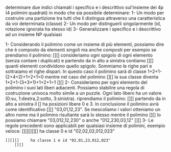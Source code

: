 determinare due indici chiamati i specifico e i descrittivo sul'insieme dei 4p (4 polimini quadrati) in modo che sia possibile
determinare:
1- Un modo per costruire una partizione tra tutti che li distingua attraverso una caratteristica da voi determinata (classe)
2- Un modo per distinguerli singolarmente (id, rotazione ignorata ha stesso id)
3- Generalizzare i specifico e i descrittivo ad un insieme NP qualsiasi

1- Considerando il polimino come un insieme di più elementi, possiamo dire che è composto da elementi singoli ma anche composti
    per esempio se prendiamo il polimino: [][] consideriamo ogni spigolo di ogni elemento (senza contare i duplicati) e partendo
    da in alto a sinistra contiamo        [][]
    quanti elementi condividono quello spigolo. Sommiamo le righe pari e sottraiamo el righe dispari. In questo caso il polimino
    sarà di classe 1+2+1-(2+4+2)+1+2+1=0
    mentre nel caso del polimino   [][] la sua classe diventa 1+2+1-(3+3+1)+1+2+1=1
                                 [][]
2- Consideriamo per ogni elemento del polimino i suoi lati liberi adiacenti. Possiamo stabilire una regola di costruzione univoca
    molto simile a un puzzle. Ogni lato libero ha un valore (0:su, 1:destra,2:sotto, 3:sinistra). riprendiamo il polimino: [][]
    partendo da in alto a sinistra il [] ha posizioni libere 0 e 3. In conclusione il polimino avrà come identificativo    [][]
    "03,01,12,23". Se mescoliamo i valori otteniamo un altro nome ma il polimino risultante sarà lo stesso
    mentre il polimino   [][] lo possiamo chiamare "03,012,12,230" o anche "012,230,03,12"
                       [][]
3- Le regole precedenti sono applicabili per qualsiasi insieme di polimini, esempio veloce:
    [][][][][] ha classe 0 e id "02,02,02,012,023"

    [][][]     ha classe 1 e id "02,01,23,012,023"
        [][]